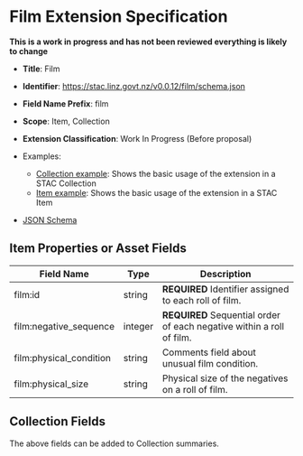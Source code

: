 # Film Extension Specification

**This is a work in progress and has not been reviewed everything is likely to change**

- **Title**: Film
- **Identifier**:
  <https://stac.linz.govt.nz/v0.0.12/film/schema.json>
- **Field Name Prefix**: film
- **Scope**: Item, Collection
- **Extension Classification**: Work In Progress (Before proposal)

- Examples:
  - [Collection example](https://stac.linz.govt.nz/v0.0.12/film/examples/collection.json): Shows the basic usage of the
    extension in a STAC Collection
  - [Item example](https://stac.linz.govt.nz/v0.0.12/film/examples/item.json): Shows the basic usage of the extension
    in a STAC Item
- [JSON Schema](https://stac.linz.govt.nz/v0.0.12/film/schema.json)

## Item Properties or Asset Fields

| Field Name              | Type    | Description                                                           |
| ----------------------- | ------- | --------------------------------------------------------------------- |
| film:id                 | string  | **REQUIRED** Identifier assigned to each roll of film.                |
| film:negative_sequence  | integer | **REQUIRED** Sequential order of each negative within a roll of film. |
| film:physical_condition | string  | Comments field about unusual film condition.                          |
| film:physical_size      | string  | Physical size of the negatives on a roll of film.                     |

## Collection Fields

The above fields can be added to Collection summaries.
